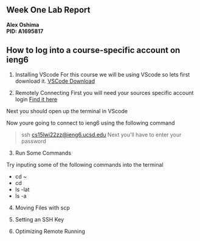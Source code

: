 
## Week One Lab Report
**Alex Oshima**  
**PID: A1695817**

## How to log into a course-specific account on ieng6

1) Installing VScode
For this course we will be using VScode so lets first download it. [VSCode Download](https://code.visualstudio.com/download)


2) Remotely Connecting
First you will need your sources specific account login [Find it here](https://sdacs.ucsd.edu/~icc/index.php)

Next you should open up the terminal in VScode

Now youre going to connect to ieng6 using the following command 
>ssh cs15lwi22zz@ieng6.ucsd.edu
Next you'll have to enter your password 

3) Run Some Commands

Try inputing some of the following commands into the terminal
* cd ~
* cd
* ls -lat
* ls -a

4) Moving Files with scp


5) Setting an SSH Key

6) Optimizing Remote Running